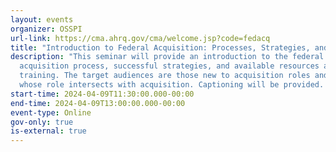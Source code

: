 ```yaml
---
layout: events
organizer: OSSPI
url-link: https://cma.ahrq.gov/cma/welcome.jsp?code=fedacq
title: "Introduction to Federal Acquisition: Processes, Strategies, and Resources"
description: "This seminar will provide an introduction to the federal
  acquisition process, successful strategies, and available resources and
  training. The target audiences are those new to acquisition roles and those
  whose role intersects with acquisition. Captioning will be provided. "
start-time: 2024-04-09T11:30:00.000-00:00
end-time: 2024-04-09T13:00:00.000-00:00
event-type: Online
gov-only: true
is-external: true
---
```

